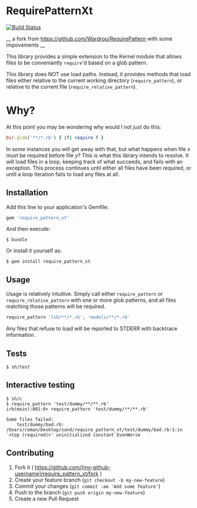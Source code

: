 # RequirePatternXt
[![Build Status](https://travis-ci.org/mindreframer/require_pattern_xt.svg?branch=master)](http://travis-ci.org/mindreframer/require_pattern_xt)

__ a fork from https://github.com/Wardrop/RequirePattern with some impovements __

This library provides a simple extension to the Kernel module that allows files to be conveniantly `require`'d based on a glob pattern.

This library does NOT use load paths. Instead, it provides methods that load files either relative to the current working directory (`require_pattern`), or relative to the current file (`require_relative_pattern`).


# Why?

At this point you may be wondering why would I not just do this:

```ruby
Dir.glob('**/*.rb') { |f| require f }
```

In some instances you will get away with that, but what happens when file _x_ must be required before file _y_? This is what this library intends to resolve. It will load files in a loop, keeping track of what succeeds, and fails with an exception. This process continues until either all files have been required, or until a loop iteration fails to load any files at all.

## Installation

Add this line to your application's Gemfile:

```ruby
gem 'require_pattern_xt'
```

And then execute:

    $ bundle

Or install it yourself as:

    $ gem install require_pattern_xt

## Usage

Usage is relatively intuitive. Simply call either `require_pattern` or `require_relative_pattern` with one or more glob patterns, and all files matching those patterns will be required.

```ruby
require_pattern 'lib/**/*.rb', 'models/**/*.rb'
```

Any files that refuse to load will be reported to STDERR with backtrace information.

## Tests

    $ sh/test


## Interactive testing

    $ sh/c
    $ require_pattern 'test/dummy/**/**.rb'
    irb(main):001:0> require_pattern 'test/dummy/**/**.rb'

    Some files failed:
        test/dummy/bad.rb:
    /Users/roman/Desktop/sand/require_pattern_xt/test/dummy/bad.rb:1:in `<top (required)>' uninitialized constant EvenWorse

## Contributing

1. Fork it ( https://github.com/[my-github-username]/require_pattern_xt/fork )
2. Create your feature branch (`git checkout -b my-new-feature`)
3. Commit your changes (`git commit -am 'Add some feature'`)
4. Push to the branch (`git push origin my-new-feature`)
5. Create a new Pull Request
